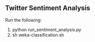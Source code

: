 Twitter Sentiment Analysis
--------------------------

Run the following:

1) python run_sentiment_analysis.py
2) sh weka-classification.sh
